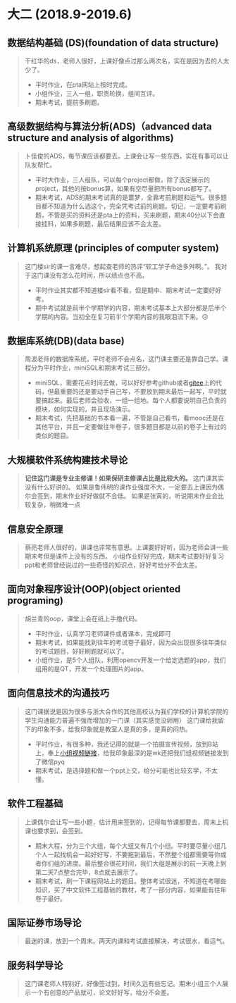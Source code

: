 # 大二 (2018.9-2019.6)

## 数据结构基础 (DS)(foundation of data structure)
> 干红华的ds，老师人很好，上课好像点过那么两次名，实在是因为去的人太少了。
> - 平时作业，在pta网站上按时完成。
> - 小组作业，三人一组，职责轮换，组间互评。
> - 期末考试，提前多刷题。

## 高级数据结构与算法分析(ADS)（advanced data structure and analysis of algorithms)
> 卜佳俊的ADS，每节课应该都要去，上课会让写一些东西，实在有事可以让队友帮忙。
> - 平时大作业，三人组队，可以每个project都做，除了选定展示的project，其他的按bonus算，如果有空尽量把所有bonus都写了。
> - 期末考试，ADS的期末考试真的是噩梦，全靠考前刷题和运气。很多题目都不知道为什么选这个，完全凭考试前的刷题。切记，一定要考前刷题，不管是买的资料还是pta上的资料，买来刷题，期末40分以下会直接挂科，如果多刷题，最后结果应该不会太差。

## 计算机系统原理 (principles of computer system)
> 这门楼sir的课一言难尽，想起查老师的热评“软工学子命途多舛啊。”。
> 我对于这门课没有怎么花时间，所以绩点也不高。
> - 平时作业其实都不知道楼sir看不看，但是期中、期末考试一定要好好考。
> - 期中考试就是前半个学期学的内容，期末考试基本上大部分都是后半个学期的内容。当初全在复习前半个学期内容的我眼泪流下来。😢

## 数据库系统(DB)(data base)
> 周波老师的数据库系统，平时老师不会点名，这门课主要还是靠自己学。课程分为平时作业，miniSQL和期末考试三部分。
> - miniSQL，需要花点时间去做，可以好好参考github或者[gitee](https://gitee.com/)上的代码，但最重要的还是要动手自己写，不要放到期末最后一起写，平时就要搞起来。最后老师会验收，一组一组地。每个人都要说明自己负责的模块，如何实现的，并且现场演示。
> - 期末考试，先把基础的书本看一遍，不管是自己看书，看mooc还是在其他平台，并且一定要做往年卷子，很多题目都是以前的卷子上有过的类似的题目。

## 大规模软件系统构建技术导论
> **记住这门课是专业主修课！如果保研主修课占比是比较大的。**
> 这门课其实没有什么好讲的。
> 如果是鲁伟明的课作业强度不大，一定要去上课因为偶尔会签到，期末作业好好做就不会低。
> 如果是张寅的，听说期末作业会比较复杂，稍微难一点

## 信息安全原理
> 蔡亮老师人很好的，讲课也非常有意思。上课要好好听，因为老师会讲一些期末考但是课件上没有的东西。
> 小组作业好好完成，期末考试要好好复习ppt和老师曾经说过的一些奇怪的知识点，好好考给分不会太差。

## 面向对象程序设计(OOP)(object oriented programing)
> 胡兰青的oop，课堂上会在纸上手撸代码。
> - 平时作业，认真学习老师课件或者课本，完成即可
> - 期末考试，如果能找到往年的考试卷子最好，因为会出现很多往年类似的考试题目，好好刷题就可以了。
> - 小组作业，是5个人组队，利用opencv开发一个给定选题的app，我们组用的是QT，开发一个处理图片的app。

## 面向信息技术的沟通技巧
> 这门课据说是因为很多与浙大合作的其他高校认为我们学校的计算机学院的学生沟通能力普遍不强而增加的一门课（其实感觉没卵用）
> 这门课给我留下的印象不多，给我印象就是教室人是真的多，是真的闷热。
> - 平时作业，有很多种，我还记得的就是一个拍摄宣传视频，放到B站上，奉上[小组视频链接](https://www.bilibili.com/video/BV1W4411i7Es)，给我印象最深的是wk还把我们组视频链接发到了微信pyq
> - 期末考试，是选择题和做一个ppt上交，给分可能也比较玄学，不太懂。

## 软件工程基础
> 上课偶尔会让写一些小题，估计用来签到的，记得每节课都要去，周末上机课也要求到，会签到。
> - 期末大程，分为三个大组，每个大组又有几个小组。平时要尽量小组几个人一起找机会一起好好写，不要拖到最后，不然整个组都需要等你或者你们组的进度。最后整合很花时间，我们大组是展示的前一天晚上到第二天7点整合完毕，8点就去展示了。
> - 期末考试，刷一下课程网站上的题目。整体考试很迷，不知道在考哪些知识，买了中文软件工程基础的教材，考了一部分内容，如果能有往年卷子最好。

## 国际证券市场导论
> 最迷的课，放到一个周末。两天内课和考试直接解决，考试很水，看运气。

## 服务科学导论
> 这门课老师人特别好，好像签过到，时间久远有些忘记。期末小组三个人展示一个有创意的产品就可，论文好好写，给分不会差。